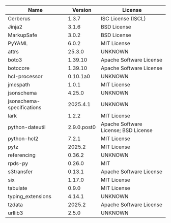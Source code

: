 | Name                      | Version     | License                              |
|---------------------------|-------------|--------------------------------------|
| Cerberus                  | 1.3.7       | ISC License (ISCL)                   |
| Jinja2                    | 3.1.6       | BSD License                          |
| MarkupSafe                | 3.0.2       | BSD License                          |
| PyYAML                    | 6.0.2       | MIT License                          |
| attrs                     | 25.3.0      | UNKNOWN                              |
| boto3                     | 1.39.10     | Apache Software License              |
| botocore                  | 1.39.10     | Apache Software License              |
| hcl-processor             | 0.10.1a0    | UNKNOWN                              |
| jmespath                  | 1.0.1       | MIT License                          |
| jsonschema                | 4.25.0      | UNKNOWN                              |
| jsonschema-specifications | 2025.4.1    | UNKNOWN                              |
| lark                      | 1.2.2       | MIT License                          |
| python-dateutil           | 2.9.0.post0 | Apache Software License; BSD License |
| python-hcl2               | 7.2.1       | MIT License                          |
| pytz                      | 2025.2      | MIT License                          |
| referencing               | 0.36.2      | UNKNOWN                              |
| rpds-py                   | 0.26.0      | MIT                                  |
| s3transfer                | 0.13.1      | Apache Software License              |
| six                       | 1.17.0      | MIT License                          |
| tabulate                  | 0.9.0       | MIT License                          |
| typing_extensions         | 4.14.1      | UNKNOWN                              |
| tzdata                    | 2025.2      | Apache Software License              |
| urllib3                   | 2.5.0       | UNKNOWN                              |
